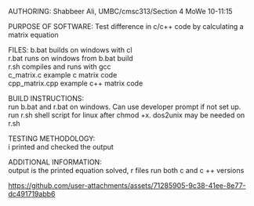 AUTHORING: 
Shabbeer Ali, UMBC/cmsc313/Section 4 MoWe 10-11:15

PURPOSE OF SOFTWARE:
Test difference in c/c++ code by calculating a matrix equation 

FILES: 
b.bat           builds on windows with cl  
r.bat           runs on windows from b.bat build  
r.sh            compiles and runs with gcc  
c_matrix.c      example c matrix code  
cpp_matrix.cpp  example c++ matrix code  

BUILD INSTRUCTIONS:  
run b.bat and r.bat on windows. Can use developer prompt if not set up.  
run r.sh shell script for linux after chmod +x. dos2unix may be needed on r.sh  

TESTING METHODOLOGY:  
i printed and checked the output  

ADDITIONAL INFORMATION:  
output is the printed equation solved, r files run both c and c ++ versions  


https://github.com/user-attachments/assets/71285905-9c38-41ee-8e77-dc491719abb6

